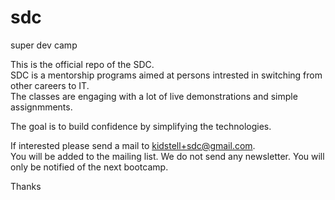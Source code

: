 # sdc
super dev camp

This is the official repo of the SDC.  
SDC is a mentorship programs aimed at persons intrested in switching from other careers to IT.  
The classes are engaging with a lot of live demonstrations and simple assignmments.  
  
The goal is to build confidence by simplifying the technologies.

If interested please send a mail to kidstell+sdc@gmail.com.  
You will be added to the mailing list. We do not send any newsletter. You will only be notified of the next bootcamp.  

  
Thanks

